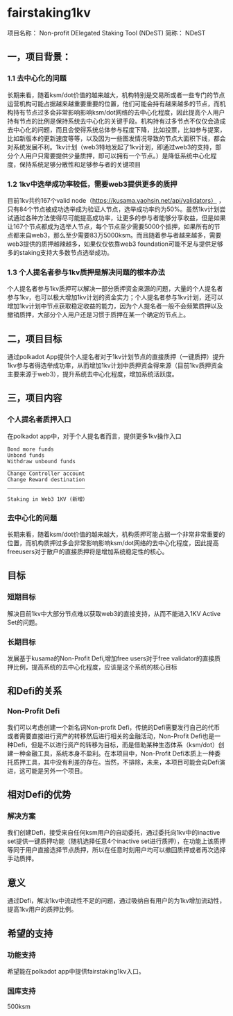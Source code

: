 # fairstaking1kv

项目名称： Non-profit DElegated Staking Tool (NDeST) 
简称： NDeST

## 一，项目背景：

### 1.1 去中心化的问题
长期来看，随着ksm/dot价值的越来越大，机构特别是交易所或者一些专门的节点运营机构可能占据越来越重要重要的位置，他们可能会持有越来越多的节点，而机构持有节点过多会非常影响影响ksm/dot网络的去中心化程度，因此提高个人用户持有节点的比例是保持系统去中心化的关键手段。机构持有过多节点不仅仅会造成去中心化的问题，而且会使得系统总体参与程度下降，比如投票，比如参与提案，比如新版本的更新速度等等，以及因为一些图发情况导致的节点大面积下线，都会对系统发展不利。1kv计划（web3特地发起了1kv计划，即通过web3的支持，部分个人用户只需要提供少量质押，即可以拥有一个节点。）是降低系统中心化程度，保持系统足够分散性和足够参与者的关键项目

### 1.2 1kv中选举成功率较低，需要web3提供更多的质押
目前1kv共约167个valid node（https://kusama.yaohsin.net/api/validators） ，只有84个节点被成功选举成为验证人节点，选举成功率约为50%。虽然1kv计划尝试通过各种方法使得尽可能提高成功率，让更多的参与者能够分享收益，但是如果让167个节点都成为选举人节点，每个节点至少需要5000个抵押，如果所有的节点都来自web3，那么至少需要83万5000ksm。而且随着参与者越来越多，需要web3提供的质押越辣越多，如果仅仅依靠web3 foundation可能不足与提供足够多的staking支持大多数节点选举成功。

### 1.3 个人提名者参与1kv质押是解决问题的根本办法
个人提名者参与1kv质押可以解决一部分质押资金来源的问题，大量的个人提名者参与1kv，也可以极大增加1kv计划的资金实力；个人提名者参与1kv计划，还可以增加1kv计划中节点获取稳定收益的能力，因为个人提名者一般不会频繁质押以及撤销质押，大部分个人用户还是习惯于质押在某一个确定的节点上。

## 二，项目目标
通过polkadot App提供个人提名者对于1kv计划节点的直接质押（一键质押）提升1kv参与者得选举成功率，从而增加1kv计划中质押资金得来源（目前1kv质押资金主要来源于web3），提升系统去中心化程度，增加系统活跃度。

## 三，项目内容
### 个人提名者质押入口
在polkadot app中，对于个人提名者而言，提供更多1kv操作入口
```
Bond more funds
Unbond funds
Withdraw unbound funds
_______________________
Change Controller account
Change Reward destination
_________________________

Staking in Web3 1KV (新增）

```

### 


### 去中心化的问题
长期来看，随着ksm/dot价值的越来越大，机构质押可能占据一个非常非常重要的位置，而机构质押过多会非常影响影响ksm/dot网络的去中心化程度，因此提高freeusers对于散户的直接质押将是增加系统稳定性的核心。

## 目标

### 短期目标

解决目前1kv中大部分节点难以获取web3的直接支持，从而不能进入1KV Active Set的问题。
### 长期目标
发展基于kusama的Non-Profit Defi,增加free users对于free validator的直接质押比例，提高系统的去中心化程度，应该是这个系统的核心目标

## 和Defi的关系
### Non-Profit Defi

我们可以考虑创建一个新名词Non-profit Defi，传统的Defi需要发行自己的代币或者需要直接进行资产的转移然后进行相关的金融活动，Non-Profit Defi也是一种Defi，但是不以进行资产的转移为目标，而是借助某种生态体系（ksm/dot）创建一种金融工具，系统本身不盈利。在本项目中，Non-Profit Defi本质上一种委托质押工具，其中没有利差的存在。当然，不排除，未来，本项目可能会向Defi演进，这可能是另外一个项目。

## 相对Defi的优势

### 解决方案
我们创建Defi，接受来自任何ksm用户的自动委托，通过委托向1kv中的inactive set提供一键质押功能（随机选择任意4个inactive set进行质押），在功能上该质押等同于用户直接选择节点质押，所以在任意时刻用户均可以撤回质押或者再次选择手动质押。

## 意义
通过Defi，解决1kv中流动性不足的问题，通过吸纳自有用户的为1kv增加流动性，提高1kv用户的质押比例。

## 希望的支持 

### 功能支持
希望能在polkadot app中提供fairstaking1kv入口。
### 国库支持
500ksm
